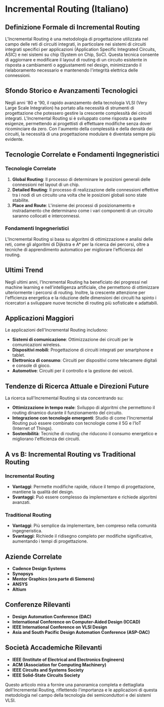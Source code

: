 # Incremental Routing (Italiano)

## Definizione Formale di Incremental Routing
L'Incremental Routing è una metodologia di progettazione utilizzata nel campo delle reti di circuiti integrati, in particolare nei sistemi di circuiti integrati specifici per applicazioni (Application Specific Integrated Circuits, ASIC) e nei sistemi su chip (System on Chip, SoC). Questa tecnica consente di aggiornare e modificare il layout di routing di un circuito esistente in risposta a cambiamenti o aggiustamenti nel design, minimizzando il rielaboramento necessario e mantenendo l'integrità elettrica delle connessioni.

## Sfondo Storico e Avanzamenti Tecnologici
Negli anni '80 e '90, il rapido avanzamento della tecnologia VLSI (Very Large Scale Integration) ha portato alla necessità di strumenti di progettazione che potessero gestire la crescente complessità dei circuiti integrati. L'Incremental Routing si è sviluppato come risposta a queste esigenze, permettendo ai progettisti di effettuare modifiche senza dover ricominciare da zero. Con l'aumento della complessità e della densità dei circuiti, la necessità di una progettazione modulare è diventata sempre più evidente.

## Tecnologie Correlate e Fondamenti Ingegneristici
### Tecnologie Correlate
1. **Global Routing**: Il processo di determinare le posizioni generali delle connessioni nel layout di un chip.
2. **Detailed Routing**: Il processo di realizzazione delle connessioni effettive tra i nodi di un circuito una volta che le posizioni globali sono state stabilite.
3. **Place and Route**: L'insieme dei processi di posizionamento e instradamento che determinano come i vari componenti di un circuito saranno collocati e interconnessi.

### Fondamenti Ingegneristici
L'Incremental Routing si basa su algoritmi di ottimizzazione e analisi delle reti, come gli algoritmi di Dijkstra e A* per la ricerca dei percorsi, oltre a tecniche di apprendimento automatico per migliorare l'efficienza del routing.

## Ultimi Trend
Negli ultimi anni, l'Incremental Routing ha beneficiato dei progressi nel machine learning e nell'intelligenza artificiale, che permettono di ottimizzare ulteriormente i percorsi di routing. Inoltre, la crescente attenzione per l'efficienza energetica e la riduzione delle dimensioni dei circuiti ha spinto i ricercatori a sviluppare nuove tecniche di routing più sofisticate e adattabili.

## Applicazioni Maggiori
Le applicazioni dell'Incremental Routing includono:
- **Sistemi di comunicazione**: Ottimizzazione dei circuiti per le comunicazioni wireless.
- **Dispositivi mobili**: Progettazione di circuiti integrati per smartphone e tablet.
- **Elettronica di consumo**: Circuiti per dispositivi come telecamere digitali e console di gioco.
- **Automotive**: Circuiti per il controllo e la gestione dei veicoli.

## Tendenze di Ricerca Attuale e Direzioni Future
La ricerca sull'Incremental Routing si sta concentrando su:
- **Ottimizzazione in tempo reale**: Sviluppo di algoritmi che permettono il routing dinamico durante il funzionamento del circuito.
- **Integrazione con tecnologie emergenti**: Studio di come l'Incremental Routing può essere combinato con tecnologie come il 5G e l'IoT (Internet of Things).
- **Sostenibilità**: Tecniche di routing che riducono il consumo energetico e migliorano l'efficienza dei circuiti.

## A vs B: Incremental Routing vs Traditional Routing
### Incremental Routing
- **Vantaggi**: Permette modifiche rapide, riduce il tempo di progettazione, mantiene la qualità del design.
- **Svantaggi**: Può essere complesso da implementare e richiede algoritmi avanzati.

### Traditional Routing
- **Vantaggi**: Più semplice da implementare, ben compreso nella comunità ingegneristica.
- **Svantaggi**: Richiede il ridisegno completo per modifiche significative, aumentando i tempi di progettazione.

## Aziende Correlate
- **Cadence Design Systems**
- **Synopsys**
- **Mentor Graphics (ora parte di Siemens)**
- **ANSYS**
- **Altium**

## Conferenze Rilevanti
- **Design Automation Conference (DAC)**
- **International Conference on Computer-Aided Design (ICCAD)**
- **IEEE International Conference on VLSI Design**
- **Asia and South Pacific Design Automation Conference (ASP-DAC)**

## Società Accademiche Rilevanti
- **IEEE (Institute of Electrical and Electronics Engineers)**
- **ACM (Association for Computing Machinery)**
- **IEEE Circuits and Systems Society**
- **IEEE Solid-State Circuits Society**

Questo articolo mira a fornire una panoramica completa e dettagliata dell'Incremental Routing, riflettendo l'importanza e le applicazioni di questa metodologia nel campo della tecnologia dei semiconduttori e dei sistemi VLSI.